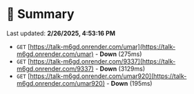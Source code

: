 # 📖 Summary
Last updated: **2/26/2025, 4:53:16 PM**

- `GET` [https://talk-m6gd.onrender.com/umar](https://talk-m6gd.onrender.com/umar) - **Down** (275ms)
- `GET` [https://talk-m6gd.onrender.com/9337](https://talk-m6gd.onrender.com/9337) - **Down** (3129ms)
- `GET` [https://talk-m6gd.onrender.com/umar920](https://talk-m6gd.onrender.com/umar920) - **Down** (195ms)
